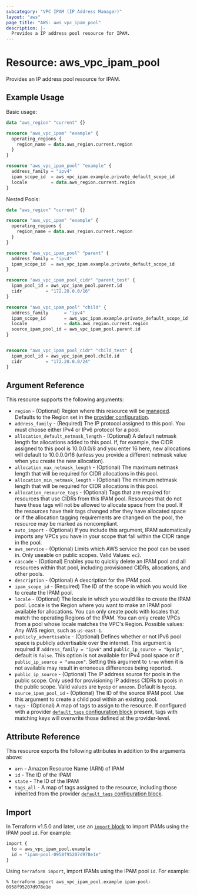 ```yaml
---
subcategory: "VPC IPAM (IP Address Manager)"
layout: "aws"
page_title: "AWS: aws_vpc_ipam_pool"
description: |-
  Provides a IP address pool resource for IPAM.
---
```


# Resource: aws_vpc_ipam_pool

Provides an IP address pool resource for IPAM.

## Example Usage

Basic usage:

```terraform
data "aws_region" "current" {}

resource "aws_vpc_ipam" "example" {
  operating_regions {
    region_name = data.aws_region.current.region
  }
}

resource "aws_vpc_ipam_pool" "example" {
  address_family = "ipv4"
  ipam_scope_id  = aws_vpc_ipam.example.private_default_scope_id
  locale         = data.aws_region.current.region
}
```

Nested Pools:

```terraform
data "aws_region" "current" {}

resource "aws_vpc_ipam" "example" {
  operating_regions {
    region_name = data.aws_region.current.region
  }
}

resource "aws_vpc_ipam_pool" "parent" {
  address_family = "ipv4"
  ipam_scope_id  = aws_vpc_ipam.example.private_default_scope_id
}

resource "aws_vpc_ipam_pool_cidr" "parent_test" {
  ipam_pool_id = aws_vpc_ipam_pool.parent.id
  cidr         = "172.20.0.0/16"
}

resource "aws_vpc_ipam_pool" "child" {
  address_family      = "ipv4"
  ipam_scope_id       = aws_vpc_ipam.example.private_default_scope_id
  locale              = data.aws_region.current.region
  source_ipam_pool_id = aws_vpc_ipam_pool.parent.id
}


resource "aws_vpc_ipam_pool_cidr" "child_test" {
  ipam_pool_id = aws_vpc_ipam_pool.child.id
  cidr         = "172.20.0.0/24"
}
```

## Argument Reference

This resource supports the following arguments:

* `region` - (Optional) Region where this resource will be [managed](https://docs.aws.amazon.com/general/latest/gr/rande.html#regional-endpoints). Defaults to the Region set in the [provider configuration](https://registry.terraform.io/providers/hashicorp/aws/latest/docs#aws-configuration-reference).
* `address_family` - (Required) The IP protocol assigned to this pool. You must choose either IPv4 or IPv6 protocol for a pool.
* `allocation_default_netmask_length` - (Optional) A default netmask length for allocations added to this pool. If, for example, the CIDR assigned to this pool is 10.0.0.0/8 and you enter 16 here, new allocations will default to 10.0.0.0/16 (unless you provide a different netmask value when you create the new allocation).
* `allocation_max_netmask_length` - (Optional) The maximum netmask length that will be required for CIDR allocations in this pool.
* `allocation_min_netmask_length` - (Optional) The minimum netmask length that will be required for CIDR allocations in this pool.
* `allocation_resource_tags` - (Optional) Tags that are required for resources that use CIDRs from this IPAM pool. Resources that do not have these tags will not be allowed to allocate space from the pool. If the resources have their tags changed after they have allocated space or if the allocation tagging requirements are changed on the pool, the resource may be marked as noncompliant.
* `auto_import` - (Optional) If you include this argument, IPAM automatically imports any VPCs you have in your scope that fall
within the CIDR range in the pool.
* `aws_service` - (Optional) Limits which AWS service the pool can be used in. Only useable on public scopes. Valid Values: `ec2`.
* `cascade` - (Optional) Enables you to quickly delete an IPAM pool and all resources within that pool, including provisioned CIDRs, allocations, and other pools.
* `description` - (Optional) A description for the IPAM pool.
* `ipam_scope_id` - (Required) The ID of the scope in which you would like to create the IPAM pool.
* `locale` - (Optional) The locale in which you would like to create the IPAM pool. Locale is the Region where you want to make an IPAM pool available for allocations. You can only create pools with locales that match the operating Regions of the IPAM. You can only create VPCs from a pool whose locale matches the VPC's Region. Possible values: Any AWS region, such as `us-east-1`.
* `publicly_advertisable` - (Optional) Defines whether or not IPv6 pool space is publicly advertisable over the internet. This argument is required if `address_family = "ipv6"` and `public_ip_source = "byoip"`, default is `false`. This option is not available for IPv4 pool space or if `public_ip_source = "amazon"`. Setting this argument to `true` when it is not available may result in erroneous differences being reported.
* `public_ip_source` - (Optional) The IP address source for pools in the public scope. Only used for provisioning IP address CIDRs to pools in the public scope. Valid values are `byoip` or `amazon`. Default is `byoip`.
* `source_ipam_pool_id` - (Optional) The ID of the source IPAM pool. Use this argument to create a child pool within an existing pool.
* `tags` - (Optional) A map of tags to assign to the resource. If configured with a provider [`default_tags` configuration block](https://registry.terraform.io/providers/hashicorp/aws/latest/docs#default_tags-configuration-block) present, tags with matching keys will overwrite those defined at the provider-level.

## Attribute Reference

This resource exports the following attributes in addition to the arguments above:

* `arn` - Amazon Resource Name (ARN) of IPAM
* `id` - The ID of the IPAM
* `state` - The ID of the IPAM
* `tags_all` - A map of tags assigned to the resource, including those inherited from the provider [`default_tags` configuration block](https://registry.terraform.io/providers/hashicorp/aws/latest/docs#default_tags-configuration-block).

## Import

In Terraform v1.5.0 and later, use an [`import` block](https://developer.hashicorp.com/terraform/language/import) to import IPAMs using the IPAM pool `id`. For example:

```terraform
import {
  to = aws_vpc_ipam_pool.example
  id = "ipam-pool-0958f95207d978e1e"
}
```

Using `terraform import`, import IPAMs using the IPAM pool `id`. For example:

```console
% terraform import aws_vpc_ipam_pool.example ipam-pool-0958f95207d978e1e
```
